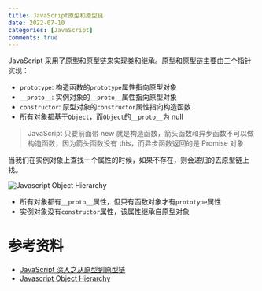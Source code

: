 ```yaml
---
title: JavaScript原型和原型链
date: 2022-07-10
categories: [JavaScript]
comments: true
---
```


JavaScript 采用了原型和原型链来实现类和继承。原型和原型链主要由三个指针实现：

- `prototype`: 构造函数的`prototype`属性指向原型对象
- `__proto__`: 实例对象的`__proto__`属性指向原型对象
- `constructor`: 原型对象的`constructor`属性指向构造函数
- 所有对象都基于`Object`，而`Object`的`__proto__`为 null

<!-- more -->

> JavaScript 只要前面带 new 就是构造函数，箭头函数和异步函数不可以做构造函数，因为箭头函数没有 this，而异步函数返回的是 Promise 对象

当我们在实例对象上查找一个属性的时候，如果不存在，则会递归的去原型链上找。

![Javascript Object Hierarchy](http://www.mollypages.org/tutorials/jsobj.jpg)

- 所有对象都有`__proto__`属性，但只有函数对象才有`prototype`属性
- 实例对象没有`constructor`属性，该属性继承自原型对象

# 参考资料

- [JavaScript 深入之从原型到原型链](https://github.com/mqyqingfeng/Blog/issues/2)
- [Javascript Object Hierarchy](http://www.mollypages.org/tutorials/js.mp)
